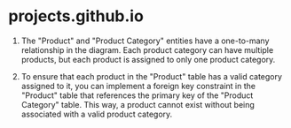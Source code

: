 # projects.github.io

1) The "Product" and "Product Category" entities have a one-to-many relationship in the diagram. Each product category can have multiple products, but each product is assigned to only one product category.

2) To ensure that each product in the "Product" table has a valid category assigned to it, you can implement a foreign key constraint in the "Product" table that references the primary key of the "Product Category" table. This way, a product cannot exist without being associated with a valid product category.
